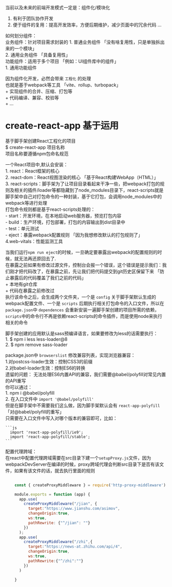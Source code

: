当前以及未来的前端开发模式一定是：组件化/模块化
  1. 有利于团队协作开发
  2. 便于组件的复用：提高开发效率，方便后期维护，减少页面中的冗余代码
  ...

如何划分组件：  
  业务组件：针对项目需求封装的
    1. 普通业务组件 「没有啥复用性，只是单独拆出来的一个模块」  
    2. 通用业务组件 「具备复用性」  
  功能组件：适用于多个项目 「例如：UI组件库中的组件」  
    1. 通用功能组件  

因为组件化开发，必然会带来 `工程化` 的处理  
  也就是基于webpack等工具 「vite、rollup、turbopack」  
    + 实现组件的合并、压缩、打包等  
    + 代码编译、兼容、校验等  
    + ...  


# create-react-app 基于运用  
  基于脚手架创建React工程化的项目  
    $ create-react-app 项目名称  
      项目名称要遵循npm包命名规范  

  一个React项目中,默认会安装：  
    1. react：React框架的核心  
    2. react-dom：React视图渲染的核心 「基于React构建WebApp（HTML）」  
    3. react-scripts：脚手架为了让项目目录看起来干净一些，把webpack打包的规则及相关的插件/loader等都隐藏到了node_modules目录下，react-scripts就是脚手架中自己对打包命令的一种封装，基于它打包，会调用node_modules中的webpack等进行处理  
        打包命令规则都是基于react-scripts处理的：  
        - start：开发环境，在本地启动web服务器，预览打包内容  
        - build：生产环境，打包部署，打包的内容输出到dist目录中  
        - test：单元测试  
        - eject：暴露webpack配置规则 「因为我想修改默认的打包规则了」  
    4.web-vitals：性能监测工具  
    
  当我们运行`npm run eject`的时候，一旦确定要暴露出webpack的配置规则的时候，就无法再还原回去了.  
  在暴露之前如果有修改过源文件，控制台会报一个错误，这个错误是提示我们：我们刚才把代码改了，在暴露之前，先让我们把代码提交到git历史区保留下来 「防止暴露后的代码覆盖了我们之前的代码」  
    + 本地有git仓库  
    + 代码在暴露之前修改过  
  执行该命令之后，会生成两个文件夹，一个是 `config` 关于脚手架默认生成的webpack配置文件、一个是 `scripts` 后期执行相关打包命令的入口文件，所以在 `package.json`中 `dependences` 会重新安装一遍脚手架创建的项目所需的依赖，`scripts`中的命令行不再是依赖react-scripts的命令插件，而是使用node来执行相关的命令  

  脚手架创建的应用默认是sass预编译语言，如果要修改为less的话需要执行：  
    1. $ npm i less less-loader@8  
    2. $ npm remove sass-loader  

  package.json中 `browserslist` 修改兼容列表，实现浏览器兼容：  
    1.对postcss-loader生效：控制CSS3的前缀  
    2.对babel-loader生效：控制ES6的转换  
  遗留的问题： 无法处理ES6内置API的兼容，我们需要@babel/polyfill对常见内置的API重写  
  你可以通过：  
    1. npm i @babel/polyfill  
    2. 在入口文件中 `import '@babel/polyfill' `  
  但是在脚手架中不需要我们这么做，因为脚手架默认会有 `react-app-polyfill` 「对@babel/polyfill的重写」  
  只需要在入口文件中写入对哪个版本的兼容即可，比如：  


    ```js
      import 'react-app-polyfill/ie9';
      import 'react-app-polyfill/stable';
    ```

  配置代理跨域：  
    在react中配置代理跨域需要在src目录下建一个`setupProxy.js`文件，因为webpackDevServer在编译的时候，proxy跨域代理会判断src目录下是否有该文件，如果有该文件的话，就去执行里面的规则   
  
  ```js
        
      const { createProxyMiddleware } = require('http-proxy-middleware')

      module.exports = function (app) {
        app.use(
          createProxyMiddleware("/jian", {
            target:"https://www.jianshu.com/asimov",
            changeOrigin:true,
            ws:true,
            pathRewrite: {"^/jian": ""}
          })
        );
        app.use(
          createProxyMiddleware("/zhi",{
            target:"https://news-at.zhihu.com/api/4",
            changeOrigin:true,
            ws:true,
            pathRewrite:{"^/zhi":""}
          })
        )
        
      }
  ```
